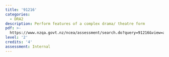 ```yaml
---
title: '91216'
categories:
  - DRA2
description: Perform features of a complex drama/ theatre form
pdf: >-
  https://www.nzqa.govt.nz/ncea/assessment/search.do?query=91216&view=all&level=01
level: '2'
credits: '4'
assessment: Internal
---
```


